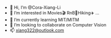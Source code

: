 - 👋 Hi, I’m @Cora-Xiang-Li
- 👀 I’m interested in Movies🎬 RnB🎵Hiking✈️ ...
- 🌱 I’m currently learning MIT/MITM
- 💞️ I’m looking to collaborate on Computer Vision
- 📫 xiang322@outlook.com

<!---
Cora-Xiang-Li/Cora-Xiang-Li is a ✨ special ✨ repository because its `README.md` (this file) appears on your GitHub profile.
You can click the Preview link to take a look at your changes.
--->
